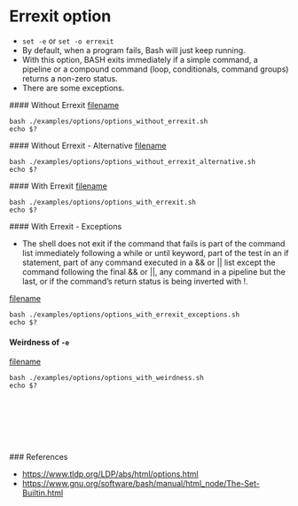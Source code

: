# Errexit option

- `set -e` or `set -o errexit`
- By default, when a program fails, Bash will just keep running.
- With this option, BASH exits immediately if a simple command, a pipeline or a compound command (loop, conditionals, command groups) returns a non-zero status.
- There are some exceptions.


#### Without Errexit
[filename](../../examples/options/options_without_errexit.sh ':include :type=code bash')

```
bash ./examples/options/options_without_errexit.sh
echo $?
```

#### Without Errexit - Alternative
[filename](../../examples/options/options_without_errexit_alternative.sh ':include :type=code bash')

```
bash ./examples/options/options_without_errexit_alternative.sh
echo $?
```

#### With Errexit
[filename](../../examples/options/options_with_errexit.sh ':include :type=code bash')

```
bash ./examples/options/options_with_errexit.sh
echo $?
```


#### With Errexit - Exceptions

- The shell does not exit if the command that fails is part of the command list immediately following a while or until keyword, part of the test in an if statement, part of any command executed in a && or || list except the command following the final && or ||, any command in a pipeline but the last, or if the command’s return status is being inverted with !.

[filename](../../examples/options/options_with_errexit_exceptions.sh ':include :type=code bash')

```
bash ./examples/options/options_with_errexit_exceptions.sh
echo $?
```


#### Weirdness of `-e`
[filename](../../examples/options/options_with_weirdness.sh ':include :type=code bash')

```
bash ./examples/options/options_with_weirdness.sh
echo $?
```



<br><br><br><br><br>

### References
- https://www.tldp.org/LDP/abs/html/options.html
- https://www.gnu.org/software/bash/manual/html_node/The-Set-Builtin.html
